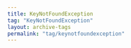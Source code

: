 ```yaml
---
title: KeyNotFoundException
tag: "KeyNotFoundException"
layout: archive-tags
permalink: "tag/keynotfoundexception"
---
```

